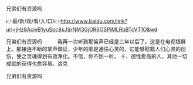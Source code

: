 兄弟们有资源吗

👉最/新/观/看/入/口/👉http://www.baidu.com/link?url=jHz8AcivB1yuSpc8sJSrNM3GjOR6OSPiMLRbBTcVT1O&wd

兄弟们有资源吗　　　我再一次听到那笛声已经是三年以后了。这是在电视银屏上。那接连不断的掌声做证，少年的歌是通往心灵的，它能够慰籍人们心灵的创伤，使之灵魂得到有效净化。不信，你不妨一听。
	十、德性愈高的人，其他一切成就的获得也愈容易。洛克


兄弟们有资源吗
